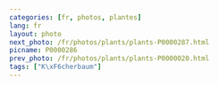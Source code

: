 ```yaml
---
categories: [fr, photos, plantes]
lang: fr
layout: photo
next_photo: /fr/photos/plants/plants-P0000287.html
picname: P0000286
prev_photo: /fr/photos/plants/plants-P0000020.html
tags: ["K\xF6cherbaum"]
---
```

